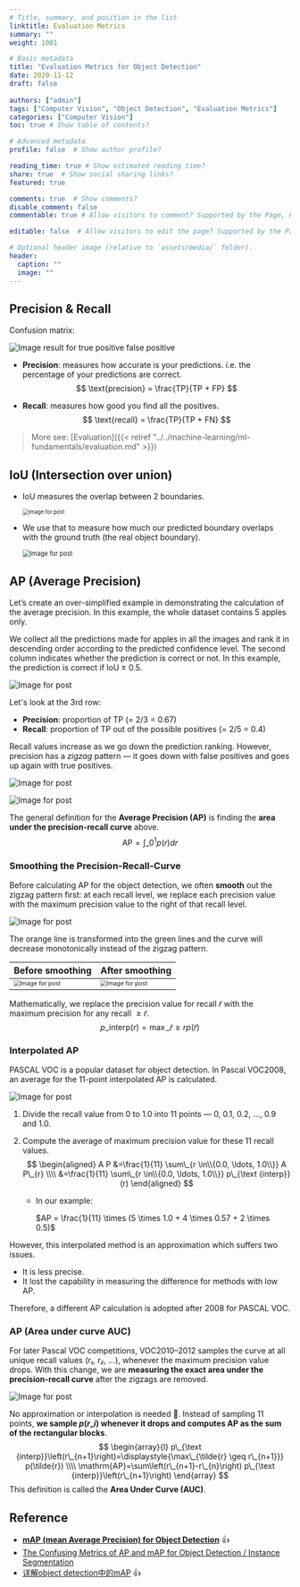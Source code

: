 ```yaml
---
# Title, summary, and position in the list
linktitle: Evaluation Metrics
summary: ""
weight: 1001

# Basic metadata
title: "Evaluation Metrics for Object Detection"
date: 2020-11-12
draft: false
 
authors: ["admin"]
tags: ["Computer Vision", "Object Detection", "Evaluation Metrics"]
categories: ["Computer Vision"]
toc: true # Show table of contents?

# Advanced metadata
profile: false  # Show author profile?

reading_time: true # Show estimated reading time?
share: true  # Show social sharing links?
featured: true

comments: true  # Show comments?
disable_comment: false
commentable: true # Allow visitors to comment? Supported by the Page, Post, and Docs content types.

editable: false  # Allow visitors to edit the page? Supported by the Page, Post, and Docs content types.

# Optional header image (relative to `assets/media/` folder).
header:
  caption: ""
  image: ""
---
```


## Precision & Recall

Confusion matrix:

![Image result for true positive false positive](https://raw.githubusercontent.com/EckoTan0804/upic-repo/master/uPic/1*CPnO_bcdbE8FXTejQiV2dg.png)

- **Precision**: measures how accurate is your predictions. i.e. the percentage of your predictions are correct.
  $$
  \text{precision} = \frac{TP}{TP + FP}
  $$
  

- **Recall**: measures how good you find all the positives. 
  $$
  \text{recall} = \frac{TP}{TP + FN}
  $$

> More see: [Evaluation]({{< relref "../../machine-learning/ml-fundamentals/evaluation.md" >}})

## IoU (Intersection over union)

- IoU measures the overlap between 2 boundaries. 

  <img src="https://raw.githubusercontent.com/EckoTan0804/upic-repo/master/uPic/0*VnvOCo9NkWG705F3.png" alt="Image for post" style="zoom:67%;" />

- We use that to measure how much our predicted boundary overlaps with the ground truth (the real object boundary).

  <img src="https://raw.githubusercontent.com/EckoTan0804/upic-repo/master/uPic/1*FrmKLxCtkokDC3Yr1wc70w.png" alt="Image for post" style="zoom:80%;" />



## AP (Average Precision)

Let’s create an over-simplified example in demonstrating the calculation of the average precision. In this example, the whole dataset contains 5 apples only. 

We collect all the predictions made for apples in all the images and rank it in descending order according to the predicted confidence level. The second column indicates whether the prediction is correct or not. In this example, the prediction is correct if IoU ≥ 0.5.

![Image for post](https://raw.githubusercontent.com/EckoTan0804/upic-repo/master/uPic/1*9ordwhXD68cKCGzuJaH2Rg.png)

Let's look at the 3rd row:

- **Precision**: proportion of TP (= 2/3 = 0.67)
- **Recall**: proportion of TP out of the possible positives (= 2/5 = 0.4)

Recall values increase as we go down the prediction ranking. However, precision has a *zigzag* pattern — it goes down with false positives and goes up again with true positives.

![Image for post](https://raw.githubusercontent.com/EckoTan0804/upic-repo/master/uPic/1*ODZ6eZMrie3XVTOMDnXTNQ.jpeg)

<img src="https://raw.githubusercontent.com/EckoTan0804/upic-repo/master/uPic/1*VenTq4IgxjmIpOXWdFb-jg.png" alt="Image for post" />

The general definition for the **Average Precision (AP)** is finding the **area under the precision-recall curve** above.
$$
\mathrm{AP}=\int\_{0}^{1} p(r) d r
$$

### Smoothing the Precision-Recall-Curve

Before calculating AP for the object detection, we often **smooth** out the zigzag pattern first: at each recall level, we replace each precision value with the maximum precision value to the right of that recall level.

![Image for post](https://raw.githubusercontent.com/EckoTan0804/upic-repo/master/uPic/1*pmSxeb4EfdGnzT6Xa68GEQ.jpeg)

The orange line is transformed into the green lines and the curve will decrease monotonically instead of the zigzag pattern.

| Before smoothing                                             | After smoothing                                              |
| ------------------------------------------------------------ | ------------------------------------------------------------ |
| <img src="https://raw.githubusercontent.com/EckoTan0804/upic-repo/master/uPic/1*VenTq4IgxjmIpOXWdFb-jg.png" alt="Image for post" style="zoom: 67%;" /> | <img src="https://raw.githubusercontent.com/EckoTan0804/upic-repo/master/uPic/1*zqTL1KW1gwzion9jY8SjHA-20201112121009694.png" alt="Image for post" style="zoom:67%;" /> |

Mathematically, we replace the precision value for recall $\tilde{r}$ with the maximum precision for any recall $\geq \tilde{r}$.
$$
p\_{\text {interp}}(r)=\max\_{\tilde{r} \geq r} p(\tilde{r})
$$

### **Interpolated AP**

PASCAL VOC is a popular dataset for object detection. In Pascal VOC2008, an average for the 11-point interpolated AP is calculated.

![Image for post](https://raw.githubusercontent.com/EckoTan0804/upic-repo/master/uPic/1*naz02wO-XMywlwAdFzF-GA.jpeg)

1. Divide the recall value from 0 to 1.0 into 11 points — 0, 0.1, 0.2, …, 0.9 and 1.0.

2. Compute the average of maximum precision value for these 11 recall values.
   $$
   \begin{aligned}
   A P &=\frac{1}{11} \sum\_{r \in\\{0.0, \ldots, 1.0\\}} A P\_{r} \\\\
   &=\frac{1}{11} \sum\_{r \in\\{0.0, \ldots, 1.0\\}} p\_{\text {interp}}(r)
   \end{aligned}
   $$

   - In our example:

     $AP = \frac{1}{11} \times (5 \times 1.0 + 4 \times 0.57 + 2 \times 0.5)$

However, this interpolated method is an approximation which suffers two issues. 

- It is less precise. 
- It lost the capability in measuring the difference for methods with low AP. 

Therefore, a different AP calculation is adopted after 2008 for PASCAL VOC.

### AP (Area under curve AUC)

For later Pascal VOC competitions, VOC2010–2012 samples the curve at all unique recall values (*r₁, r₂, …*), whenever the maximum precision value drops. With this change, we are **measuring the exact area under the precision-recall curve** after the zigzags are removed.

![Image for post](https://raw.githubusercontent.com/EckoTan0804/upic-repo/master/uPic/1*TAuQ3UOA8xh_5wI5hwLHcg.jpeg)

No approximation or interpolation is needed :clap:. Instead of sampling 11 points, **we sample $p(r\_i)$ whenever it drops and computes AP as the sum of the rectangular blocks**.
$$
\begin{array}{l}
p\_{\text {interp}}\left(r\_{n+1}\right)=\displaystyle{\max\_{\tilde{r} \geq r\_{n+1}}} p(\tilde{r}) \\\\
\mathrm{AP}=\sum\left(r\_{n+1}-r\_{n}\right) p\_{\text {interp}}\left(r\_{n+1}\right) 
\end{array}
$$
This definition is called the **Area Under Curve (AUC)**.

## Reference

- [**mAP (mean Average Precision) for Object Detection**](https://jonathan-hui.medium.com/map-mean-average-precision-for-object-detection-45c121a31173) :thumbsup:
- [The Confusing Metrics of AP and mAP for Object Detection / Instance Segmentation](https://medium.com/@yanfengliux/the-confusing-metrics-of-ap-and-map-for-object-detection-3113ba0386ef)
- [详解object detection中的mAP](https://zhuanlan.zhihu.com/p/56961620)​ :thumbsup:

